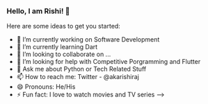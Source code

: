 ### Hello, I am Rishi! 👋

Here are some ideas to get you started:

- 🔭 I’m currently working on Software Development
- 🌱 I’m currently learning Dart
- 👯 I’m looking to collaborate on ...
- 🤔 I’m looking for help with Competitive Porgramming and Flutter
- 💬 Ask me about Python or Tech Related Stuff
- 📫 How to reach me: Twitter - @akarishiraj
- 😄 Pronouns: He/His
- ⚡ Fun fact: I love to watch movies and TV series
-->
